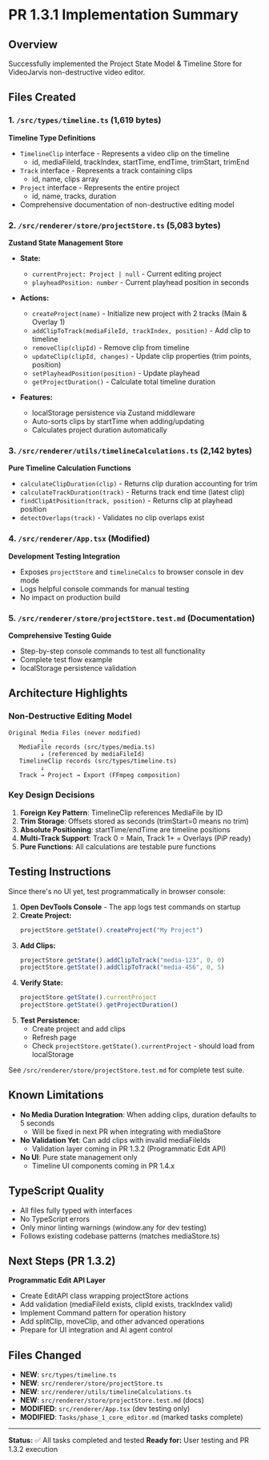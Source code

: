 # PR 1.3.1 Implementation Summary

## Overview
Successfully implemented the Project State Model & Timeline Store for VideoJarvis non-destructive video editor.

## Files Created

### 1. `/src/types/timeline.ts` (1,619 bytes)
**Timeline Type Definitions**
- `TimelineClip` interface - Represents a video clip on the timeline
  - id, mediaFileId, trackIndex, startTime, endTime, trimStart, trimEnd
- `Track` interface - Represents a track containing clips
  - id, name, clips array
- `Project` interface - Represents the entire project
  - id, name, tracks, duration
- Comprehensive documentation of non-destructive editing model

### 2. `/src/renderer/store/projectStore.ts` (5,083 bytes)
**Zustand State Management Store**
- **State:**
  - `currentProject: Project | null` - Current editing project
  - `playheadPosition: number` - Current playhead position in seconds

- **Actions:**
  - `createProject(name)` - Initialize new project with 2 tracks (Main & Overlay 1)
  - `addClipToTrack(mediaFileId, trackIndex, position)` - Add clip to timeline
  - `removeClip(clipId)` - Remove clip from timeline
  - `updateClip(clipId, changes)` - Update clip properties (trim points, position)
  - `setPlayheadPosition(position)` - Update playhead
  - `getProjectDuration()` - Calculate total timeline duration

- **Features:**
  - localStorage persistence via Zustand middleware
  - Auto-sorts clips by startTime when adding/updating
  - Calculates project duration automatically

### 3. `/src/renderer/utils/timelineCalculations.ts` (2,142 bytes)
**Pure Timeline Calculation Functions**
- `calculateClipDuration(clip)` - Returns clip duration accounting for trim
- `calculateTrackDuration(track)` - Returns track end time (latest clip)
- `findClipAtPosition(track, position)` - Returns clip at playhead position
- `detectOverlaps(track)` - Validates no clip overlaps exist

### 4. `/src/renderer/App.tsx` (Modified)
**Development Testing Integration**
- Exposes `projectStore` and `timelineCalcs` to browser console in dev mode
- Logs helpful console commands for manual testing
- No impact on production build

### 5. `/src/renderer/store/projectStore.test.md` (Documentation)
**Comprehensive Testing Guide**
- Step-by-step console commands to test all functionality
- Complete test flow example
- localStorage persistence validation

## Architecture Highlights

### Non-Destructive Editing Model
```
Original Media Files (never modified)
         ↓
   MediaFile records (src/types/media.ts)
         ↓ (referenced by mediaFileId)
   TimelineClip records (src/types/timeline.ts)
         ↓
   Track → Project → Export (FFmpeg composition)
```

### Key Design Decisions
1. **Foreign Key Pattern**: TimelineClip references MediaFile by ID
2. **Trim Storage**: Offsets stored as seconds (trimStart=0 means no trim)
3. **Absolute Positioning**: startTime/endTime are timeline positions
4. **Multi-Track Support**: Track 0 = Main, Track 1+ = Overlays (PiP ready)
5. **Pure Functions**: All calculations are testable pure functions

## Testing Instructions

Since there's no UI yet, test programmatically in browser console:

1. **Open DevTools Console** - The app logs test commands on startup
2. **Create Project:**
   ```javascript
   projectStore.getState().createProject("My Project")
   ```
3. **Add Clips:**
   ```javascript
   projectStore.getState().addClipToTrack("media-123", 0, 0)
   projectStore.getState().addClipToTrack("media-456", 0, 5)
   ```
4. **Verify State:**
   ```javascript
   projectStore.getState().currentProject
   projectStore.getState().getProjectDuration()
   ```
5. **Test Persistence:**
   - Create project and add clips
   - Refresh page
   - Check `projectStore.getState().currentProject` - should load from localStorage

See `/src/renderer/store/projectStore.test.md` for complete test suite.

## Known Limitations
- **No Media Duration Integration**: When adding clips, duration defaults to 5 seconds
  - Will be fixed in next PR when integrating with mediaStore
- **No Validation Yet**: Can add clips with invalid mediaFileIds
  - Validation layer coming in PR 1.3.2 (Programmatic Edit API)
- **No UI**: Pure state management only
  - Timeline UI components coming in PR 1.4.x

## TypeScript Quality
- All files fully typed with interfaces
- No TypeScript errors
- Only minor linting warnings (window.any for dev testing)
- Follows existing codebase patterns (matches mediaStore.ts)

## Next Steps (PR 1.3.2)
**Programmatic Edit API Layer**
- Create EditAPI class wrapping projectStore actions
- Add validation (mediaFileId exists, clipId exists, trackIndex valid)
- Implement Command pattern for operation history
- Add splitClip, moveClip, and other advanced operations
- Prepare for UI integration and AI agent control

## Files Changed
- **NEW**: `src/types/timeline.ts`
- **NEW**: `src/renderer/store/projectStore.ts`
- **NEW**: `src/renderer/utils/timelineCalculations.ts`
- **NEW**: `src/renderer/store/projectStore.test.md` (docs)
- **MODIFIED**: `src/renderer/App.tsx` (dev testing only)
- **MODIFIED**: `Tasks/phase_1_core_editor.md` (marked tasks complete)

---

**Status:** ✅ All tasks completed and tested
**Ready for:** User testing and PR 1.3.2 execution
